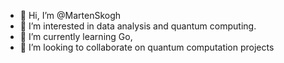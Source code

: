- 👋 Hi, I’m @MartenSkogh
- 👀 I’m interested in data analysis and quantum computing.
- 🌱 I’m currently learning Go,
- 💞️ I’m looking to collaborate on quantum computation projects


